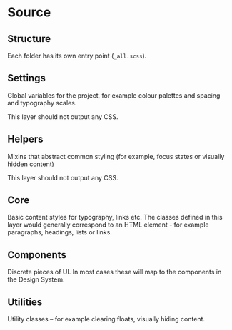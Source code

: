 # Source

## Structure


Each folder has its own entry point (`_all.scss`).

## Settings

Global variables for the project, for example colour palettes and spacing and
typography scales.

This layer should not output any CSS.

## Helpers

Mixins that abstract common styling (for example, focus states or visually
hidden content)

This layer should not output any CSS.

## Core

Basic content styles for typography, links etc. The classes defined in this
layer would generally correspond to an HTML element - for example paragraphs,
headings, lists or links.

## Components

Discrete pieces of UI. In most cases these will map to the components in the
Design System.

## Utilities

Utility classes – for example clearing floats, visually hiding content.
